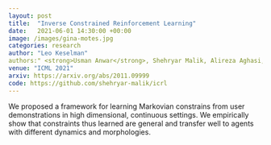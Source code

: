 ```yaml
---
layout: post
title:  "Inverse Constrained Reinforcement Learning"
date:   2021-06-01 14:30:00 +00:00
image: /images/gina-motes.jpg
categories: research
author: "Leo Keselman"
authors:" <strong>Usman Anwar</strong>, Shehryar Malik, Alireza Aghasi, Ali Ahmed"
venue: "ICML 2021"
arxiv: https://arxiv.org/abs/2011.09999
code: https://github.com/shehryar-malik/icrl
---
```


We proposed a framework for learning Markovian constrains from user demonstrations in high dimensional, continuous settings. We empirically show that constraints thus learned are general and transfer well to agents with different dynamics and morphologies. 
